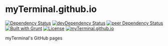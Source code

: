 # myTerminal.github.io

[![Dependency Status](https://david-dm.org/myTerminal/myTerminal.github.io.svg)](https://david-dm.org/myTerminal/myTerminal.github.io/)
[![devDependency Status](https://david-dm.org/myTerminal/myTerminal.github.io/dev-status.svg)](https://david-dm.org/myTerminal/myTerminal.github.io#info=devDependencies)
[![peer Dependency Status](https://david-dm.org/myTerminal/myTerminal.github.io/peer-status.svg)](https://david-dm.org/myTerminal/myTerminal.github.io#info=peerDependencies)  
[![Built with Grunt](https://cdn.gruntjs.com/builtwith.png)](http://gruntjs.com/)
[![License](https://img.shields.io/badge/LICENSE-GPL%20v3.0-blue.svg)](https://www.gnu.org/licenses/gpl.html)
[![myTerminal.github.io](https://myTerminal.github.io/badges/myTerminal.svg)](http://myterminal.github.io/)

myTerminal's GitHub pages
